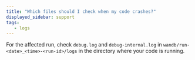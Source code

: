 ```yaml
---
title: "Which files should I check when my code crashes?"
displayed_sidebar: support
tags:
   - logs
---
```

For the affected run, check `debug.log` and `debug-internal.log` in `wandb/run-<date>_<time>-<run-id>/logs` in the directory where your code is running.